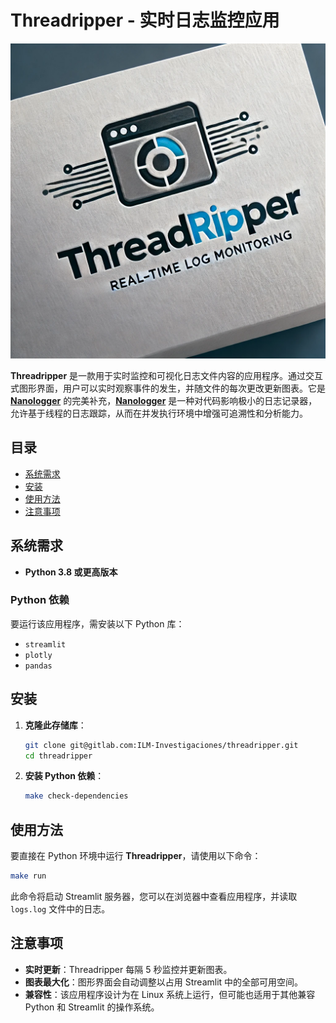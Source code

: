 # Threadripper - 实时日志监控应用

![Threadripper](https://raw.githubusercontent.com/israellopezdeveloper/threadripper/refs/heads/metadata-branch/logo.png)

**Threadripper** 是一款用于实时监控和可视化日志文件内容的应用程序。通过交互式图形界面，用户可以实时观察事件的发生，并随文件的每次更改更新图表。它是 **[Nanologger](https://github.com/israellopezdeveloper/nanologger)** 的完美补充，**[Nanologger](https://github.com/israellopezdeveloper/nanologger)** 是一种对代码影响极小的日志记录器，允许基于线程的日志跟踪，从而在并发执行环境中增强可追溯性和分析能力。

## 目录
- [系统需求](#系统需求)
- [安装](#安装)
- [使用方法](#使用方法)
- [注意事项](#注意事项)

## 系统需求

- **Python 3.8 或更高版本**

### Python 依赖
要运行该应用程序，需安装以下 Python 库：
- `streamlit`
- `plotly`
- `pandas`

## 安装

1. **克隆此存储库**：
   ```bash
   git clone git@gitlab.com:ILM-Investigaciones/threadripper.git
   cd threadripper
   ```

2. **安装 Python 依赖**：
   ```bash
   make check-dependencies
   ```

## 使用方法

要直接在 Python 环境中运行 **Threadripper**，请使用以下命令：

```bash
make run
```

此命令将启动 Streamlit 服务器，您可以在浏览器中查看应用程序，并读取 `logs.log` 文件中的日志。

## 注意事项

- **实时更新**：Threadripper 每隔 5 秒监控并更新图表。
- **图表最大化**：图形界面会自动调整以占用 Streamlit 中的全部可用空间。
- **兼容性**：该应用程序设计为在 Linux 系统上运行，但可能也适用于其他兼容 Python 和 Streamlit 的操作系统。
